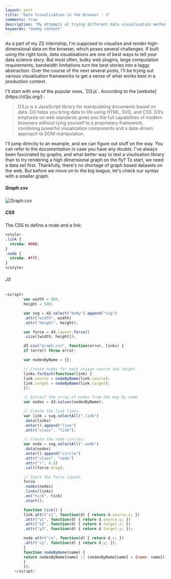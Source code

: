 ```yaml
---
layout: post
title: "Data Visualisation in the Browser - 1"
comments: true
description: "My Attempts at trying different data visualisation methods and frameworks"
keywords: "dummy content"
---
```

As a part of my ZS internship, I'm supposed to visualise and render high-dimensional data on the browser, which poses several challenges. If built using the 
right tools, data visualisations are one of best ways to tell your data science story. But most often, bulky web plugins, large computation requirements, 
bandwidth limitations turn the best stories into a laggy abstraction.
Over the course of the next several posts, I'll be trying out various visualisation frameworks to get a sense of what works best in a production context.
<div class="divider"></div>
I'll start with one of the popular ones, `D3.js`. According to the [website](https://d3js.org/) : 

> D3.js is a JavaScript library for manipulating documents based on data. D3 helps you bring data to life using HTML, SVG, and CSS. D3’s emphasis on web standards gives you the full capabilities of modern browsers without tying yourself to a proprietary framework, combining powerful visualization components and a data-driven approach to DOM manipulation.

I'll jump directly to an example, and we can figure out stuff on the way. You can refer to the documentation in case you have any doubts. 
I've always been fascinated by graphs, and what better way to test a visulisation library than to try rendering a high dimensional graph on the fly? To start,
we need a data set first. Thankfully, there's no shortage of graph based datasets on the web. But before we move on to the big league, let's check our syntax with a smaller graph.
##### Graph.csv
![Graph.csv](/graph_csv.jpg)

##### CSS
The CSS to define a node and a link:
```css
<style>
.link {
  stroke: #000;
}
.node {
  stroke: #fff;
}
</style>
```
###### JS
```javascript
<script>
        var width = 960,
        height = 500;

        var svg = d3.select("body").append("svg")
        .attr("width", width)
        .attr("height", height);

        var force = d3.layout.force()
        .size([width, height]);

        d3.csv("graph.csv", function(error, links) {
        if (error) throw error;

        var nodesByName = {};

        // Create nodes for each unique source and target.
        links.forEach(function(link) {
        link.source = nodeByName(link.source);
        link.target = nodeByName(link.target);
        });

        // Extract the array of nodes from the map by name.
        var nodes = d3.values(nodesByName);

        // Create the link lines.
        var link = svg.selectAll(".link")
        .data(links)
        .enter().append("line")
        .attr("class", "link");

        // Create the node circles.
        var node = svg.selectAll(".node")
        .data(nodes)
        .enter().append("circle")
        .attr("class", "node")
        .attr("r", 4.5)
        .call(force.drag);

        // Start the force layout.
        force
        .nodes(nodes)
        .links(links)
        .on("tick", tick)
        .start();

        function tick() {
        link.attr("x1", function(d) { return d.source.x; })
        .attr("y1", function(d) { return d.source.y; })
        .attr("x2", function(d) { return d.target.x; })
        .attr("y2", function(d) { return d.target.y; });

        node.attr("cx", function(d) { return d.x; })
        .attr("cy", function(d) { return d.y; });
        }
        function nodeByName(name) {
        return nodesByName[name] || (nodesByName[name] = {name: name});
        }
        });
    </script>
```




